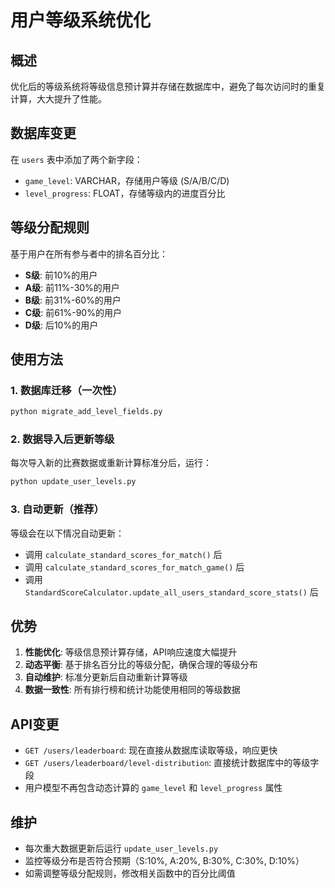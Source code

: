 # 用户等级系统优化

## 概述

优化后的等级系统将等级信息预计算并存储在数据库中，避免了每次访问时的重复计算，大大提升了性能。

## 数据库变更

在 `users` 表中添加了两个新字段：
- `game_level`: VARCHAR，存储用户等级 (S/A/B/C/D)
- `level_progress`: FLOAT，存储等级内的进度百分比

## 等级分配规则

基于用户在所有参与者中的排名百分比：
- **S级**: 前10%的用户
- **A级**: 前11%-30%的用户  
- **B级**: 前31%-60%的用户
- **C级**: 前61%-90%的用户
- **D级**: 后10%的用户

## 使用方法

### 1. 数据库迁移（一次性）
```bash
python migrate_add_level_fields.py
```

### 2. 数据导入后更新等级
每次导入新的比赛数据或重新计算标准分后，运行：
```bash
python update_user_levels.py
```

### 3. 自动更新（推荐）
等级会在以下情况自动更新：
- 调用 `calculate_standard_scores_for_match()` 后
- 调用 `calculate_standard_scores_for_match_game()` 后  
- 调用 `StandardScoreCalculator.update_all_users_standard_score_stats()` 后

## 优势

1. **性能优化**: 等级信息预计算存储，API响应速度大幅提升
2. **动态平衡**: 基于排名百分比的等级分配，确保合理的等级分布
3. **自动维护**: 标准分更新后自动重新计算等级
4. **数据一致性**: 所有排行榜和统计功能使用相同的等级数据

## API变更

- `GET /users/leaderboard`: 现在直接从数据库读取等级，响应更快
- `GET /users/leaderboard/level-distribution`: 直接统计数据库中的等级字段
- 用户模型不再包含动态计算的 `game_level` 和 `level_progress` 属性

## 维护

- 每次重大数据更新后运行 `update_user_levels.py`
- 监控等级分布是否符合预期（S:10%, A:20%, B:30%, C:30%, D:10%）
- 如需调整等级分配规则，修改相关函数中的百分比阈值
